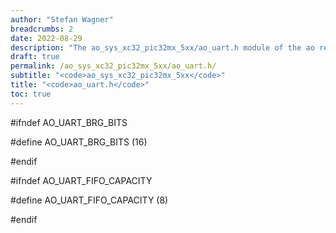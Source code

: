 ```yaml
---
author: "Stefan Wagner"
breadcrumbs: 2
date: 2022-08-29
description: "The ao_sys_xc32_pic32mx_5xx/ao_uart.h module of the ao real-time operating system."
draft: true
permalink: /ao_sys_xc32_pic32mx_5xx/ao_uart.h/ 
subtitle: "<code>ao_sys_xc32_pic32mx_5xx</code>"
title: "<code>ao_uart.h</code>"
toc: true
---
```


#ifndef AO_UART_BRG_BITS

#define AO_UART_BRG_BITS        (16)

#endif

#ifndef AO_UART_FIFO_CAPACITY

#define AO_UART_FIFO_CAPACITY   (8)

#endif

